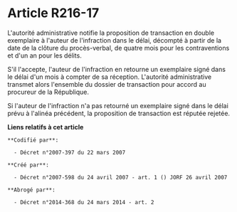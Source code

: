 # Article R216-17

L'autorité administrative notifie la proposition de transaction en double exemplaire à l'auteur de l'infraction dans le
délai, décompté à partir de la date de la clôture du procès-verbal, de quatre mois pour les contraventions et d'un an pour
les délits.

S'il l'accepte, l'auteur de l'infraction en retourne un exemplaire signé dans le délai d'un mois à compter de sa réception.
L'autorité administrative transmet alors l'ensemble du dossier de transaction pour accord au procureur de la République.

Si l'auteur de l'infraction n'a pas retourné un exemplaire signé dans le délai prévu à l'alinéa précédent, la proposition de
transaction est réputée rejetée.

**Liens relatifs à cet article**

	**Codifié par**:

	  - Décret n°2007-397 du 22 mars 2007

	**Créé par**:

	  - Décret n°2007-598 du 24 avril 2007 - art. 1 () JORF 26 avril 2007

	**Abrogé par**:

	  - Décret n°2014-368 du 24 mars 2014 - art. 2
